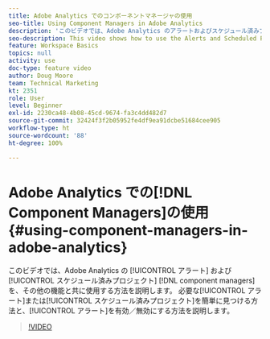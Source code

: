 ```yaml
---
title: Adobe Analytics でのコンポーネントマネージャの使用
seo-title: Using Component Managers in Adobe Analytics
description: 'このビデオでは、Adobe Analytics のアラートおよびスケジュール済みプロジェクトコンポーネントマネージャと、その他の機能の使用方法を説明します。 必要なアラートまたはスケジュール済みプロジェクトを簡単に見つける方法、およびアラートを有効／無効にする方法を説明します。 '
seo-description: This video shows how to use the Alerts and Scheduled Projects component managers in Adobe Analytics, along with some additional features. Learn how to easily find the Alert or Scheduled Project you’re looking for as well as Enable/Disable Alerts.
feature: Workspace Basics
topics: null
activity: use
doc-type: feature video
author: Doug Moore
team: Technical Marketing
kt: 2351
role: User
level: Beginner
exl-id: 2230ca48-4b08-45cd-9674-fa3c4dd482d7
source-git-commit: 32424f3f2b05952fe4df9ea91dcbe51684cee905
workflow-type: ht
source-wordcount: '88'
ht-degree: 100%

---
```


# Adobe Analytics での[!DNL Component Managers]の使用 {#using-component-managers-in-adobe-analytics}

このビデオでは、Adobe Analytics の [!UICONTROL アラート] および [!UICONTROL スケジュール済みプロジェクト] [!DNL component managers] を、その他の機能と共に使用する方法を説明します。 必要な[!UICONTROL アラート]または[!UICONTROL スケジュール済みプロジェクト]を簡単に見つける方法と、[!UICONTROL アラート]を有効／無効にする方法を説明します。

>[!VIDEO](https://video.tv.adobe.com/v/24068/?quality=12)

